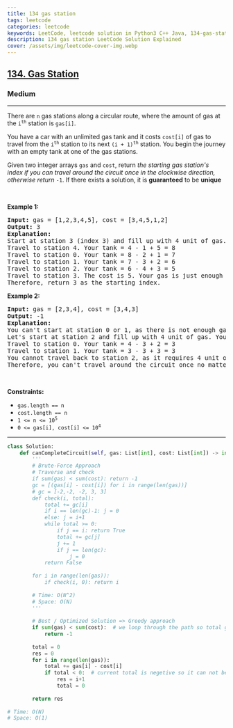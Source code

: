 ```yaml
---
title: 134 gas station
tags: leetcode
categories: leetcode
keywords: LeetCode, leetcode solution in Python3 C++ Java, 134-gas-station solution
description: 134 gas station LeetCode Solution Explained
cover: /assets/img/leetcode-cover-img.webp
---
```





<h2><a href="https://leetcode.com/problems/gas-station/">134. Gas Station</a></h2><h3>Medium</h3><hr><div><p>There are <code>n</code> gas stations along a circular route, where the amount of gas at the <code>i<sup>th</sup></code> station is <code>gas[i]</code>.</p>

<p>You have a car with an unlimited gas tank and it costs <code>cost[i]</code> of gas to travel from the <code>i<sup>th</sup></code> station to its next <code>(i + 1)<sup>th</sup></code> station. You begin the journey with an empty tank at one of the gas stations.</p>

<p>Given two integer arrays <code>gas</code> and <code>cost</code>, return <em>the starting gas station's index if you can travel around the circuit once in the clockwise direction, otherwise return</em> <code>-1</code>. If there exists a solution, it is <strong>guaranteed</strong> to be <strong>unique</strong></p>

<p>&nbsp;</p>
<p><strong>Example 1:</strong></p>

<pre><strong>Input:</strong> gas = [1,2,3,4,5], cost = [3,4,5,1,2]
<strong>Output:</strong> 3
<strong>Explanation:</strong>
Start at station 3 (index 3) and fill up with 4 unit of gas. Your tank = 0 + 4 = 4
Travel to station 4. Your tank = 4 - 1 + 5 = 8
Travel to station 0. Your tank = 8 - 2 + 1 = 7
Travel to station 1. Your tank = 7 - 3 + 2 = 6
Travel to station 2. Your tank = 6 - 4 + 3 = 5
Travel to station 3. The cost is 5. Your gas is just enough to travel back to station 3.
Therefore, return 3 as the starting index.
</pre>

<p><strong>Example 2:</strong></p>

<pre><strong>Input:</strong> gas = [2,3,4], cost = [3,4,3]
<strong>Output:</strong> -1
<strong>Explanation:</strong>
You can't start at station 0 or 1, as there is not enough gas to travel to the next station.
Let's start at station 2 and fill up with 4 unit of gas. Your tank = 0 + 4 = 4
Travel to station 0. Your tank = 4 - 3 + 2 = 3
Travel to station 1. Your tank = 3 - 3 + 3 = 3
You cannot travel back to station 2, as it requires 4 unit of gas but you only have 3.
Therefore, you can't travel around the circuit once no matter where you start.
</pre>

<p>&nbsp;</p>
<p><strong>Constraints:</strong></p>

<ul>
	<li><code>gas.length == n</code></li>
	<li><code>cost.length == n</code></li>
	<li><code>1 &lt;= n &lt;= 10<sup>5</sup></code></li>
	<li><code>0 &lt;= gas[i], cost[i] &lt;= 10<sup>4</sup></code></li>
</ul>
</div>

---




```python
class Solution:
    def canCompleteCircuit(self, gas: List[int], cost: List[int]) -> int:
        '''
        # Brute-Force Approach
        # Traverse and check
        if sum(gas) < sum(cost): return -1  
        gc = [(gas[i] - cost[i]) for i in range(len(gas))]
        # gc = [-2,-2, -2, 3, 3]
        def check(i, total):
            total += gc[i]
            if i == len(gc)-1: j = 0
            else: j = i+1
            while total >= 0:
                if j == i: return True
                total += gc[j]
                j += 1
                if j == len(gc):
                    j = 0
            return False
        
        for i in range(len(gas)):
            if check(i, 0): return i
        
        # Time: O(N^2)
        # Space: O(N)
        '''
        
        # Best / Optimized Solution => Greedy approach
        if sum(gas) < sum(cost):  # we loop through the path so total gas > total path cost
            return -1
        
        total = 0
        res = 0
        for i in range(len(gas)):
            total += gas[i] - cost[i]
            if total < 0:  # current total is negetive so it can not be the starting. Hope the next index is the starting path. 
                res = i+1
                total = 0
        
        return res
    
# Time: O(N)
# Space: O(1)
```
